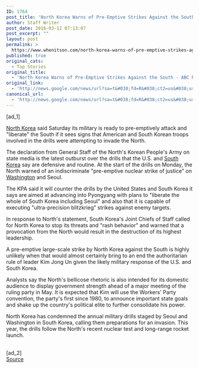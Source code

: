 ```yaml
---
ID: 1764
post_title: 'North Korea Warns of Pre-Emptive Strikes Against the South &#8211; ABC News'
author: Staff Writer
post_date: 2016-03-12 07:13:07
post_excerpt: ""
layout: post
permalink: >
  https://www.whenitson.com/north-korea-warns-of-pre-emptive-strikes-against-the-south-abc-news/
published: true
original_cats:
  - Top Stories
original_title:
  - 'North Korea Warns of Pre-Emptive Strikes Against the South - ABC News'
original_link:
  - 'http://news.google.com/news/url?sa=t&#038;fd=R&#038;ct2=us&#038;usg=AFQjCNGvOSAvmHwfIlXOo0U8xca_wr4EMg&#038;clid=c3a7d30bb8a4878e06b80cf16b898331&#038;cid=52779060652813&#038;ei=gsHjVujyBsS2wAHymKLYCw&#038;url=http://abcnews.go.com/International/wireStory/north-korea-warns-pre-emptive-strikes-south-37593356'
canonical_url:
  - 'http://news.google.com/news/url?sa=t&#038;fd=R&#038;ct2=us&#038;usg=AFQjCNGvOSAvmHwfIlXOo0U8xca_wr4EMg&#038;clid=c3a7d30bb8a4878e06b80cf16b898331&#038;cid=52779060652813&#038;ei=gsHjVujyBsS2wAHymKLYCw&#038;url=http://abcnews.go.com/International/wireStory/north-korea-warns-pre-emptive-strikes-south-37593356'
---
```

 [ad_1]
<br><div readability="64.898852971846">
<p itemprop="articleBody">
<a href="http://abcnews.go.com/topics/news/north-korea.htm" class="r_lapi">North Korea</a> said Saturday its military is ready to pre-emptively attack and "liberate" the South if it sees signs that American and South Korean troops involved in the drills were attempting to invade the North.</p>
<p itemprop="articleBody">
The declaration from General Staff of the North's Korean People's Army on state media is the latest outburst over the drills that the U.S. and <a href="http://abcnews.go.com/topics/news/south-korea.htm" class="r_lapi">South Korea</a> say are defensive and routine. At the start of the drills on Monday, the North warned of an indiscriminate "pre-emptive nuclear strike of justice" on <a href="http://abcnews.go.com/topics/news/washington-state.htm" class="r_lapi">Washington</a> and Seoul.</p>
<p itemprop="articleBody">
The KPA said it will counter the drills by the United States and South Korea it says are aimed at advancing into Pyongyang with plans to "liberate the whole of South Korea including Seoul" and also that it is capable of executing "ultra-precision blitzkrieg" strikes against enemy targets.</p>
<p itemprop="articleBody">
In response to North's statement, South Korea's Joint Chiefs of Staff called for North Korea to stop its threats and "rash behavior" and warned that a provocation from the North would result in the destruction of its highest leadership.</p>
<p itemprop="articleBody">
A pre-emptive large-scale strike by North Korea against the South is highly unlikely when that would almost certainly bring to an end the authoritarian rule of leader Kim Jong Un given the likely military response of the U.S. and South Korea.</p>
<p itemprop="articleBody">
Analysts say the North's bellicose rhetoric is also intended for its domestic audience to display government strength ahead of a major meeting of the ruling party in May. It is expected that Kim will use the Workers' Party convention, the party's first since 1980, to announce important state goals and shake up the country's political elite to further consolidate his power.</p>
<p itemprop="articleBody">
North Korea has condemned the annual military drills staged by Seoul and Washington in South Korea, calling them preparations for an invasion. This year, the drills follow the North's recent nuclear test and long-range rocket launch.</p>
</div>
<br>[ad_2]
<br><a href="http://news.google.com/news/url?sa=t&#038;fd=R&#038;ct2=us&#038;usg=AFQjCNGvOSAvmHwfIlXOo0U8xca_wr4EMg&#038;clid=c3a7d30bb8a4878e06b80cf16b898331&#038;cid=52779060652813&#038;ei=gsHjVujyBsS2wAHymKLYCw&#038;url=http://abcnews.go.com/International/wireStory/north-korea-warns-pre-emptive-strikes-south-37593356">Source </a>